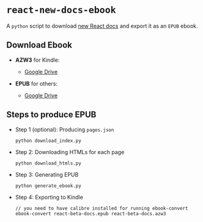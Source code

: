 
# `react-new-docs-ebook`
A `python` script to download [new React docs](https://beta.reactjs.org/) and export it as an `EPUB` ebook.





## Download Ebook
* **AZW3** for Kindle:

	+ [Google Drive](https://drive.google.com/file/d/1XeUoDJs47pd87Dz8xAJeysGWim6_b_D-/view?usp=share_link)

* **EPUB** for others:

	+ [Google Drive](https://drive.google.com/file/d/1sP2SlvodoWlWpWYRTsankluJW2eOmCNd/view?usp=share_link)





## Steps to produce EPUB
* Step 1 (optional): Producing `pages.json`

	```
	python download_index.py
	```

* Step 2: Downloading HTMLs for each page

	```
	python download_htmls.py
	```

* Step 3: Generating EPUB

	```
	python generate_ebook.py
	```

* Step 4: Exporting to Kindle

	```
	// you need to have calibre installed for running ebook-convert
	ebook-convert react-beta-docs.epub react-beta-docs.azw3
	```

